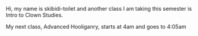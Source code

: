 Hi, my name is skibidi-toilet and another class I am taking this semester is Intro to Clown Studies.

My next class, Advanced Hooliganry, starts at 4am and goes to 4:05am